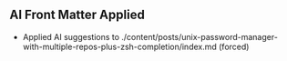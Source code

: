 ## AI Front Matter Applied

- Applied AI suggestions to ./content/posts/unix-password-manager-with-multiple-repos-plus-zsh-completion/index.md (forced)